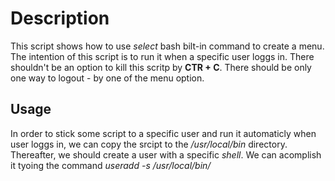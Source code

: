 # Description
This script shows how to use _select_ bash bilt-in command to create a menu. 
The intention of this script is to run it when a specific user loggs in. 
There shouldn't be an option to kill this scritp by __CTR + C__. There should
be only one way to logout - by one of the menu option.

## Usage
In order to stick some script to a specific user and run it automaticly when
user loggs in, we can copy the srcipt to the _/usr/local/bin_ directory.
Thereafter, we should create a user with a specific _shell_. We can acomplish it
tyoing the command _useradd -s /usr/local/bin/<SCRIPT>_
